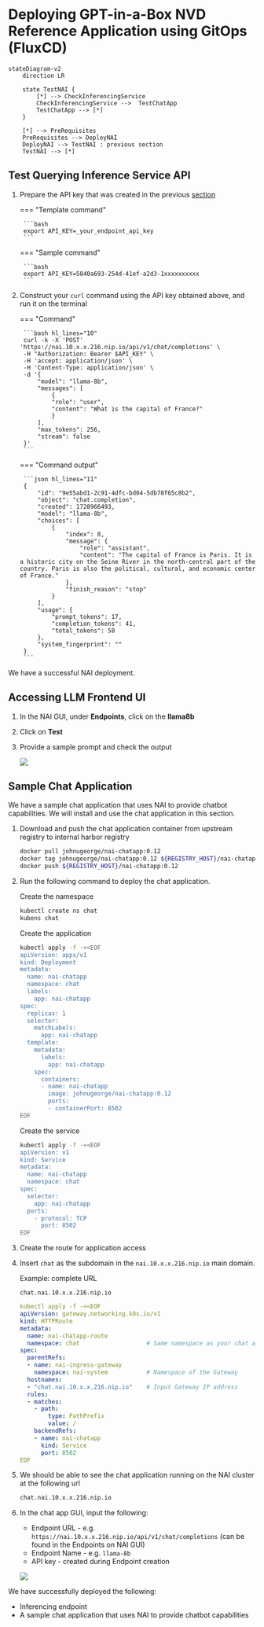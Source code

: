 # Deploying GPT-in-a-Box NVD Reference Application using GitOps (FluxCD)

```mermaid
stateDiagram-v2
    direction LR
    
    state TestNAI {
        [*] --> CheckInferencingService
        CheckInferencingService -->  TestChatApp
        TestChatApp --> [*]
    }

    [*] --> PreRequisites
    PreRequisites --> DeployNAI 
    DeployNAI --> TestNAI : previous section
    TestNAI --> [*]
```

## Test Querying Inference Service API

1. Prepare the API key that was created in the previous [section](../iep/iep_deploy.md#create-and-test-inference-endpoint)

    === "Template command"

        ```bash
        export API_KEY=_your_endpoint_api_key
        ```

    === "Sample command"

        ```bash
        export API_KEY=5840a693-254d-41ef-a2d3-1xxxxxxxxxx
        ```

2. Construct your ``curl`` command using the API key obtained above, and run it on the terminal

    === "Command"

        ```bash hl_lines="10"
        curl -k -X 'POST' 'https://nai.10.x.x.216.nip.io/api/v1/chat/completions' \
        -H "Authorization: Bearer $API_KEY" \
        -H 'accept: application/json' \
        -H 'Content-Type: application/json' \
        -d '{
            "model": "llama-8b",
            "messages": [
                {
                "role": "user",
                "content": "What is the capital of France?"
                }
            ],
            "max_tokens": 256,
            "stream": false
        }'
        ```

    === "Command output"

        ```json hl_lines="11"
        {
            "id": "9e55abd1-2c91-4dfc-bd04-5db78f65c8b2",
            "object": "chat.completion",
            "created": 1728966493,
            "model": "llama-8b",
            "choices": [
                {
                    "index": 0,
                    "message": {
                        "role": "assistant",
                        "content": "The capital of France is Paris. It is a historic city on the Seine River in the north-central part of the country. Paris is also the political, cultural, and economic center of France."
                    },
                    "finish_reason": "stop"
                }
            ],
            "usage": {
                "prompt_tokens": 17,
                "completion_tokens": 41,
                "total_tokens": 58
            },
            "system_fingerprint": ""
        }
        ```

We have a successful NAI deployment.

## Accessing LLM Frontend UI

1. In the NAI GUI, under **Endpoints**, click on the **llama8b**
   
2. Click on **Test**

3. Provide a sample prompt and check the output
   
    ![](images/test_iep.png)

## Sample Chat Application

We have a sample chat application that uses NAI to provide chatbot capabilities. We will install and use the chat application in this section.




1. Download and push the chat application container from upstream registry to internal harbor registry

    ```bash
    docker pull johnugeorge/nai-chatapp:0.12
    docker tag johnugeorge/nai-chatapp:0.12 ${REGISTRY_HOST}/nai-chatapp:0.12 
    docker push ${REGISTRY_HOST}/nai-chatapp:0.12
    ```
    
2. Run the following command to deploy the chat application.
    
    Create the namespace

    ```bash
    kubectl create ns chat
    kubens chat
    ```

    Create the application

    ```bash
    kubectl apply -f -<<EOF
    apiVersion: apps/v1
    kind: Deployment
    metadata:
      name: nai-chatapp
      namespace: chat
      labels:
        app: nai-chatapp
    spec:
      replicas: 1
      selector:
        matchLabels:
          app: nai-chatapp
      template:
        metadata:
          labels:
            app: nai-chatapp
        spec:
          containers:
          - name: nai-chatapp
            image: johnugeorge/nai-chatapp:0.12
            ports:
            - containerPort: 8502
    EOF
    ```

    Create the service

    ```bash
    kubectl apply -f -<<EOF
    apiVersion: v1
    kind: Service
    metadata:
      name: nai-chatapp
      namespace: chat
    spec:
      selector:
        app: nai-chatapp
      ports:
        - protocol: TCP
          port: 8502
    EOF
    ```
   
3. Create the route for application access
   
4. Insert ``chat`` as the subdomain in the ``nai.10.x.x.216.nip.io`` main domain.
   
    Example: complete URL

    ```url
    chat.nai.10.x.x.216.nip.io
    ```
   
    ```yaml hl_lines="6 10 12"
    kubectl apply -f -<<EOF
    apiVersion: gateway.networking.k8s.io/v1
    kind: HTTPRoute
    metadata:
      name: nai-chatapp-route
      namespace: chat                   # Same namespace as your chat app service
    spec:
      parentRefs:
      - name: nai-ingress-gateway
        namespace: nai-system           # Namespace of the Gateway
      hostnames:
      - "chat.nai.10.x.x.216.nip.io"    # Input Gateway IP address
      rules:
      - matches:
        - path:
            type: PathPrefix
            value: /
        backendRefs:
        - name: nai-chatapp
          kind: Service
          port: 8502
    EOF
    ```

5. We should be able to see the chat application running on the NAI cluster at the following url
    
    ```bash
    chat.nai.10.x.x.216.nip.io
    ```

6. In the chat app GUI, input the following:
   
    - Endpoint URL - e.g. ``https://nai.10.x.x.216.nip.io/api/v1/chat/completions`` (can be found in the Endpoints on NAI GUI)
    - Endpoint Name - e.g. ``llama-8b``
    - API key - created during Endpoint creation
  
    ![](images/chat-iep.png)

We have successfully deployed the following:
 
 - Inferencing endpoint
 - A sample chat application that uses NAI to provide chatbot capabilities